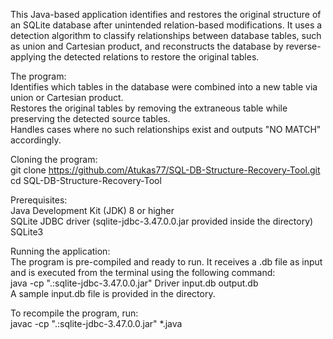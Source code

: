 This Java-based application identifies and restores the original structure of an SQLite database after unintended relation-based modifications. It uses a detection algorithm to classify relationships between database tables, such as union and Cartesian product, and reconstructs the database by reverse-applying the detected relations to restore the original tables.

The program:  
Identifies which tables in the database were combined into a new table via union or Cartesian product.  
Restores the original tables by removing the extraneous table while preserving the detected source tables.  
Handles cases where no such relationships exist and outputs "NO MATCH" accordingly.  

Cloning the program:  
git clone https://github.com/Atukas77/SQL-DB-Structure-Recovery-Tool.git  
cd SQL-DB-Structure-Recovery-Tool 

Prerequisites:   
Java Development Kit (JDK) 8 or higher  
SQLite JDBC driver (sqlite-jdbc-3.47.0.0.jar provided inside the directory)  
SQLite3  

Running the application:  
The program is pre-compiled and ready to run. It receives a .db file as input and is executed from the terminal using the following command:  
java -cp ".:sqlite-jdbc-3.47.0.0.jar" Driver input.db output.db  
A sample input.db file is provided in the directory.  

To recompile the program, run:  
javac -cp ".:sqlite-jdbc-3.47.0.0.jar" *.java


